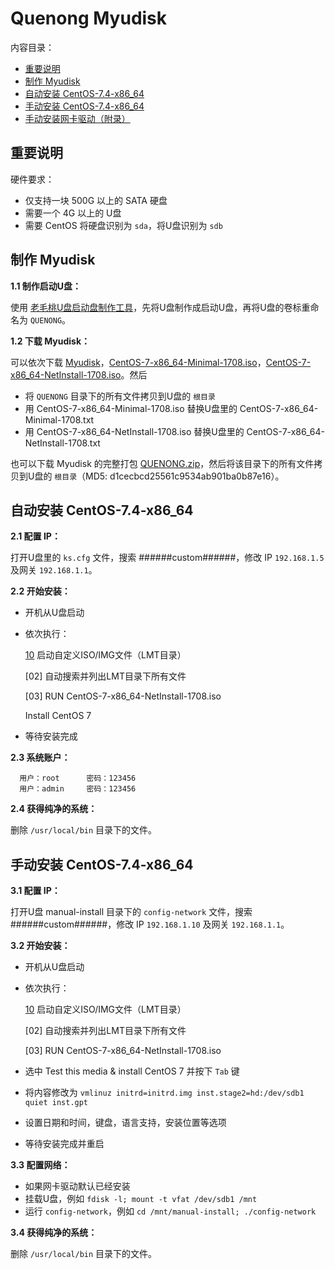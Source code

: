 ﻿# Quenong Myudisk

内容目录：

 - [重要说明][1]
 - [制作 Myudisk][2]
 - [自动安装 CentOS-7.4-x86_64][3]
 - [手动安装 CentOS-7.4-x86_64][4]
 - [手动安装网卡驱动（附录）][5]

## 重要说明

硬件要求：

 - 仅支持一块 500G 以上的 SATA 硬盘
 - 需要一个 4G 以上的 U盘
 - 需要 CentOS 将硬盘识别为 `sda`，将U盘识别为 `sdb`

## 制作 Myudisk

**1.1 制作启动U盘：**

使用 [老毛桃U盘启动盘制作工具][6]，先将U盘制作成启动U盘，再将U盘的卷标重命名为 `QUENONG`。

**1.2 下载 Myudisk：**

可以依次下载 [Myudisk][7]，[CentOS-7-x86_64-Minimal-1708.iso][8]，[CentOS-7-x86_64-NetInstall-1708.iso][9]。然后

 - 将 `QUENONG` 目录下的所有文件拷贝到U盘的 `根目录`
 - 用 CentOS-7-x86_64-Minimal-1708.iso 替换U盘里的 CentOS-7-x86_64-Minimal-1708.txt
 - 用 CentOS-7-x86_64-NetInstall-1708.iso 替换U盘里的 CentOS-7-x86_64-NetInstall-1708.txt

也可以下载 Myudisk 的完整打包 [QUENONG.zip][10]，然后将该目录下的所有文件拷贝到U盘的 `根目录`（MD5: d1cecbcd25561c9534ab901ba0b87e16）。

## 自动安装 CentOS-7.4-x86_64

**2.1 配置 IP：**

打开U盘里的 `ks.cfg` 文件，搜索 ######custom######，修改 IP `192.168.1.5` 及网关 `192.168.1.1`。

**2.2 开始安装：**

 - 开机从U盘启动
 - 依次执行：

    [10] 启动自定义ISO/IMG文件（LMT目录）

    [02] 自动搜索并列出LMT目录下所有文件

    [03] RUN CentOS-7-x86_64-NetInstall-1708.iso

    Install CentOS 7

 - 等待安装完成

**2.3 系统账户：**

      用户：root      密码：123456
      用户：admin     密码：123456

**2.4 获得纯净的系统：**

删除 `/usr/local/bin` 目录下的文件。

## 手动安装 CentOS-7.4-x86_64

**3.1 配置 IP：**

打开U盘 manual-install 目录下的 `config-network` 文件，搜索 ######custom######，修改 IP `192.168.1.10` 及网关 `192.168.1.1`。

**3.2 开始安装：**

 - 开机从U盘启动
 - 依次执行：

    [10] 启动自定义ISO/IMG文件（LMT目录）

    [02] 自动搜索并列出LMT目录下所有文件

    [03] RUN CentOS-7-x86_64-NetInstall-1708.iso

 - 选中 Test this media & install CentOS 7 并按下 `Tab` 键
 - 将内容修改为 `vmlinuz initrd=initrd.img inst.stage2=hd:/dev/sdb1 quiet inst.gpt`
 - 设置日期和时间，键盘，语言支持，安装位置等选项
 - 等待安装完成并重启

**3.3 配置网络：**

 - 如果网卡驱动默认已经安装
 - 挂载U盘，例如 `fdisk -l; mount -t vfat /dev/sdb1 /mnt`
 - 运行 `config-network`，例如 `cd /mnt/manual-install; ./config-network`

**3.4 获得纯净的系统：**

删除 `/usr/local/bin` 目录下的文件。


  [1]: https://github.com/quefei/myudisk#%E9%87%8D%E8%A6%81%E8%AF%B4%E6%98%8E
  [2]: https://github.com/quefei/myudisk#%E5%88%B6%E4%BD%9C-myudisk
  [3]: https://github.com/quefei/myudisk#%E8%87%AA%E5%8A%A8%E5%AE%89%E8%A3%85-centos-74-x86_64
  [4]: https://github.com/quefei/myudisk#%E6%89%8B%E5%8A%A8%E5%AE%89%E8%A3%85-centos-74-x86_64
  [5]: https://github.com/quefei/docs/blob/master/quenong/nic-driver.md
  [6]: http://laomaotao.net/down/2016/1015/4932.html
  [7]: https://gitee.com/quefei/myudisk/repository/archive/master
  [8]: http://mirrors.aliyun.com/centos/7/isos/x86_64/CentOS-7-x86_64-Minimal-1708.iso
  [9]: https://pan.baidu.com/s/1dEQfc7v
  [10]: http://pan.baidu.com/s/1eSlHJUy